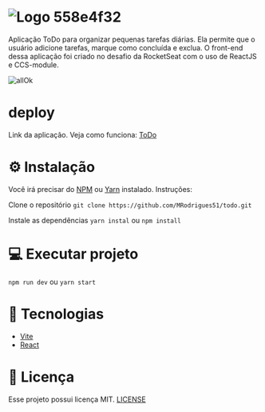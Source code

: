
# ![Logo 558e4f32](https://user-images.githubusercontent.com/38961300/213465256-926cf996-af79-4f76-a800-9aceb946894d.svg)

Aplicação ToDo para organizar pequenas tarefas diárias. Ela permite que o usuário adicione tarefas, marque como concluída e exclua. 
O front-end dessa aplicação foi criado no desafio da RocketSeat com o uso de ReactJS e CCS-module.

![allOk](https://user-images.githubusercontent.com/38961300/213481577-06200a2d-876d-4515-8a31-abd00745c0a9.png)

# deploy

Link da aplicação. Veja como funciona: [ToDo](https://todo-nine-chi.vercel.app/)

# ⚙ Instalação

Você irá precisar do [NPM](https://www.npmjs.com/) ou [Yarn](https://yarnpkg.com/) instalado. Instruções:

Clone o repositório
`git clone https://github.com/MRodrigues51/todo.git`

Instale as dependências
`yarn instal`
ou
`npm install`

# 💻 Executar projeto
`npm run dev`
ou 
`yarn start`

# 🚀 Tecnologias

* [Vite](https://vitejs.dev/)
* [React](https://reactjs.org/)

# 📝 Licença

Esse projeto possui licença MIT. [LICENSE](https://github.com/MRodrigues51/todo/blob/master/LICENSE.md)
